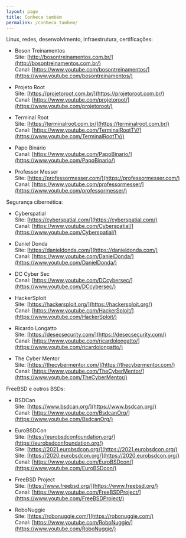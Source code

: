```yaml
---
layout: page
title: Conheca também
permalink: /conheca_tambem/
---
```

Linux, redes, desenvolvimento, infraestrutura, certificações:

- Boson Treinamentos  
Site: [http://bosontreinamentos.com.br/](http://bosontreinamentos.com.br/)  
Canal: [https://www.youtube.com/bosontreinamentos/](https://www.youtube.com/bosontreinamentos/)  

- Projeto Root  
Site: [https://projetoroot.com.br/](https://projetoroot.com.br/)  
Canal: [https://www.youtube.com/projetoroot/](https://www.youtube.com/projetoroot/)

- Terminal Root  
Site: [https://terminalroot.com.br/](https://terminalroot.com.br/)  
Canal: [https://www.youtube.com/TerminalRootTV/](https://www.youtube.com/TerminalRootTV/)

- Papo Binário  
Canal: [https://www.youtube.com/PapoBinario/](https://www.youtube.com/PapoBinario/)  

- Professor Messer  
Site: [https://professormesser.com/](https://professormesser.com/)  
Canal: [https://www.youtube.com/professormesser/](https://www.youtube.com/professormesser/)  

Segurança cibernética:  

- Cyberspatial  
Site: [https://cyberspatial.com/](https://cyberspatial.com/)  
Canal: [https://www.youtube.com/Cyberspatial/](https://www.youtube.com/Cyberspatial/)  

- Daniel Donda  
Site: [https://danieldonda.com/](https://danieldonda.com/)  
Canal: [https://www.youtube.com/DanielDonda/](https://www.youtube.com/DanielDonda/)  

- DC Cyber Sec  
Canal: [https://www.youtube.com/DCcybersec/](https://www.youtube.com/DCcybersec/)  

- HackerSploit  
Site: [https://hackersploit.org/](https://hackersploit.org/)  
Canal: [https://www.youtube.com/HackerSploit/](https://www.youtube.com/HackerSploit/)  

- Ricardo Longatto  
Site: [https://desecsecurity.com/](https://desecsecurity.com/)  
Canal: [https://www.youtube.com/ricardolongatto/](https://www.youtube.com/ricardolongatto/)

- The Cyber Mentor  
Site: [https://thecybermentor.com/](https://thecybermentor.com/)  
Canal: [https://www.youtube.com/TheCyberMentor/](https://www.youtube.com/TheCyberMentor/)  

FreeBSD e outros BSDs:  

- BSDCan  
Site: [https://www.bsdcan.org/](https://www.bsdcan.org/)  
Canal: [https://www.youtube.com/BsdcanOrg/](https://www.youtube.com/BsdcanOrg/)  

- EuroBSDCon  
Site:  [https://eurobsdconfoundation.org/](https://eurobsdconfoundation.org/)  
Site: [https://2021.eurobsdcon.org/](https://2021.eurobsdcon.org/)  
Site: [https://2020.eurobsdcon.org/](https://2020.eurobsdcon.org/)  
Canal: [https://www.youtube.com/EuroBSDcon/](https://www.youtube.com/EuroBSDcon/)  

- FreeBSD Project  
Site: [https://www.freebsd.org/](https://www.freebsd.org/)  
Canal: [https://www.youtube.com/FreeBSDProject/](https://www.youtube.com/FreeBSDProject/)  

- RoboNuggie  
Site: [https://robonuggie.com/](https://robonuggie.com/)  
Canal: [https://www.youtube.com/RoboNuggie/](https://www.youtube.com/RoboNuggie/)  







